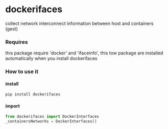 # dockerifaces

collect network interconnect information between host and containers (gest)

### Requires
this package require 'docker' and 'ifaceinfo', this tow package are installed automatically when you install dockerifaces


### How to use it
#### install
```python
pip install dockerifaces
```

#### import
```python
from dockerifaces import DockerInterfaces
_containersNetworks = DockerInterfaces()
```
